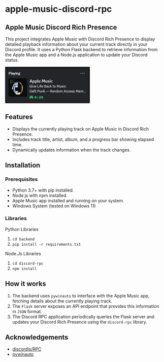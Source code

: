 # apple-music-discord-rpc

## Apple Music Discord Rich Presence

This project integrates Apple Music with Discord Rich Presence to display detailed playback information about your current track directly in your Discord profile. It uses a Python Flask backend to retrieve information from the Apple Music app and a Node.js application to update your Discord status.

![Example Image](images/discord_activity_status.png)

## Features

- Displays the currently playing track on Apple Music in Discord Rich Presence.
- Includes track title, artist, album, and a progress bar showing elapsed time.
- Dynamically updates information when the track changes.

## Installation

### Prerequisites

- Python 3.7+ with pip installed.
- Node.js with npm installed.
- Apple Music app installed and running on your system.
- Windows System (tested on Windows 11)

### Libraries

Python Libraries

1. `cd backend`
2. `pip install -r requirements.txt`

Node.Js Libraries

1. `cd discord-rpc`
2. `npm install`

## How it works

1. The backend uses `pywinauto` to interface with the Apple Music app, fetching details about the currently playing track.
2. The `Flask` server exposes an API endpoint that provides this information in `JSON` format.
3. The Discord RPC application periodically queries the Flask server and updates your Discord Rich Presence using the `discord-rpc` library.

## Acknowledgements

- [discordjs/RPC](https://github.com/discordjs/RPC)
- [pywinauto](https://github.com/pywinauto/pywinauto)
